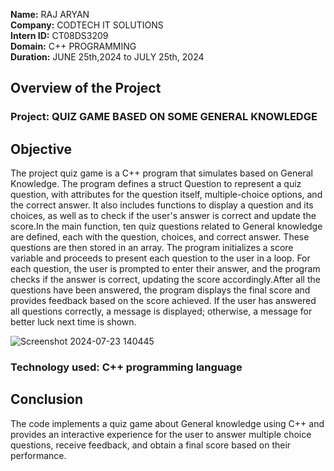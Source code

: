 **Name:** RAJ ARYAN     
**Company:** CODTECH IT SOLUTIONS     
**Intern ID:** CT08DS3209      
**Domain:** C++ PROGRAMMING     
**Duration:** JUNE 25th,2024 to JULY 25th, 2024


## Overview of the Project

### Project: QUIZ GAME BASED ON SOME GENERAL KNOWLEDGE

## Objective
The project quiz game is a C++ program that simulates based on General Knowledge. The program defines a struct Question to represent a quiz question, with attributes for the question itself, multiple-choice options, and the correct answer. It also includes functions to display a question and its choices, as well as to check if the user's answer is correct and update the score.In the main function, ten quiz questions related to General knowledge are defined, each with the question, choices, and correct answer. These questions are then stored in an array. The program initializes a score variable and proceeds to present each question to the user in a loop. For each question, the user is prompted to enter their answer, and the program checks if the answer is correct, updating the score accordingly.After all the questions have been answered, the program displays the final score and provides feedback based on the score achieved. If the user has answered all questions correctly, a message is displayed; otherwise, a message for better luck next time is shown.

![Screenshot 2024-07-23 140445](https://github.com/user-attachments/assets/3da85330-97b8-4c29-bc77-05b472fc73c5)

### Technology used: C++ programming language

## Conclusion

The code implements a quiz game about General knowledge using C++ and provides an interactive experience for the user to answer multiple choice questions, receive feedback, and obtain a final score based on their performance.
